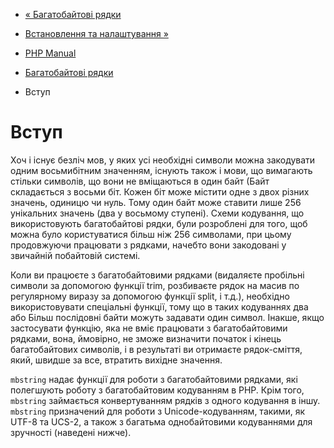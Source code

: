 - [« Багатобайтові рядки](book.mbstring.md)
- [Встановлення та налаштування »](mbstring.setup.md)

- [PHP Manual](index.md)
- [Багатобайтові рядки](book.mbstring.md)
-   Вступ

# Вступ

Хоч і існує безліч мов, у яких усі необхідні символи
можна закодувати одним восьмибітним значенням, існують також і
мови, що вимагають стільки символів, що вони не вміщаються в один байт
(Байт складається з восьми біт. Кожен біт може містити одне з двох
різних значень, одиницю чи нуль. Тому один байт може ставити
лише 256 унікальних значень (два у восьмому ступені). Схеми
кодування, що використовують багатобайтові рядки, були розроблені для
того, щоб можна було користуватися більш ніж 256 символами, при цьому
продовжуючи працювати з рядками, начебто вони закодовані у звичайній
побайтовій системі.

Коли ви працюєте з багатобайтовими рядками (видаляєте пробільні
символи за допомогою функції trim, розбиваєте рядок на масив по
регулярному виразу за допомогою функції split, і т.д.), необхідно
використовувати спеціальні функції, тому що в таких кодуваннях два або
Більш послідовні байти можуть задавати один символ. Інакше, якщо
застосувати функцію, яка не вміє працювати з багатобайтовими рядками, вона,
ймовірно, не зможе визначити початок і кінець багатобайтових символів, і
в результаті ви отримаєте рядок-сміття, який, швидше за все, втратить
вихідне значення.

`mbstring` надає функції для роботи з багатобайтовими рядками,
які полегшують роботу з багатобайтовим кодуванням в PHP. Крім того,
`mbstring` займається конвертуванням рядків з одного кодування в
іншу. `mbstring` призначений для роботи з Unicode-кодуванням,
такими, як UTF-8 та UCS-2, а також з багатьма однобайтовими кодуваннями
для зручності (наведені нижче).

